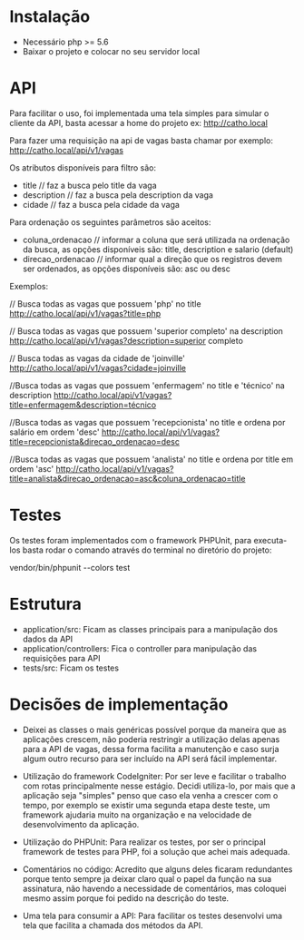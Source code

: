 # Instalação

- Necessário php >= 5.6
- Baixar o projeto e colocar no seu servidor local

# API

Para facilitar o uso, foi implementada uma tela simples para simular o cliente da API, basta acessar a home do projeto ex: http://catho.local

Para fazer uma requisição na api de vagas basta chamar por exemplo: http://catho.local/api/v1/vagas

Os atributos disponíveis para filtro são:
- title // faz a busca pelo title da vaga
- description // faz a busca pela description da vaga
- cidade // faz a busca pela cidade da vaga

Para ordenação os seguintes parâmetros são aceitos:
- coluna_ordenacao // informar a coluna que será utilizada na ordenação da busca, as opções disponíveis são: title, description e salario (default)
- direcao_ordenacao // informar qual a direção que os registros devem ser ordenados, as opções disponíveis são: asc ou desc

Exemplos: 

// Busca todas as vagas que possuem 'php' no title
http://catho.local/api/v1/vagas?title=php

// Busca todas as vagas que possuem 'superior completo' na description
http://catho.local/api/v1/vagas?description=superior completo

// Busca todas as vagas da cidade de 'joinville'
http://catho.local/api/v1/vagas?cidade=joinville

//Busca todas as vagas que possuem 'enfermagem' no title e 'técnico' na description
http://catho.local/api/v1/vagas?title=enfermagem&description=técnico

//Busca todas as vagas que possuem 'recepcionista' no title e ordena por salário em ordem 'desc'
http://catho.local/api/v1/vagas?title=recepcionista&direcao_ordenacao=desc

//Busca todas as vagas que possuem 'analista' no title e ordena por title em ordem 'asc'
http://catho.local/api/v1/vagas?title=analista&direcao_ordenacao=asc&coluna_ordenacao=title

# Testes

Os testes foram implementados com o framework PHPUnit, para executa-los basta rodar o comando através do terminal no diretório do projeto:

vendor/bin/phpunit --colors test

# Estrutura

- application/src: Ficam as classes principais para a manipulação dos dados da API
- application/controllers: Fica o controller para manipulação das requisições para API
- tests/src: Ficam os testes

# Decisões de implementação

- Deixei as classes o mais genéricas possível porque da maneira que as aplicações crescem, não poderia restringir a utilização delas apenas para a API de vagas, dessa forma facilita a manutenção e caso surja algum outro recurso para ser incluído na API será fácil implementar.

- Utilização do framework CodeIgniter: Por ser leve e facilitar o trabalho com rotas principalmente nesse estágio. Decidi utiliza-lo, por mais que a aplicação seja "simples" penso que caso ela venha a crescer com o tempo, por exemplo se existir uma segunda etapa deste teste, um framework ajudaria muito na organização e na velocidade de desenvolvimento da aplicação.

- Utilização do PHPUnit: Para realizar os testes, por ser o principal framework de testes para PHP, foi a solução que achei mais adequada.

- Comentários no código: Acredito que alguns deles ficaram redundantes porque tento sempre ja deixar claro qual o papel da função na sua assinatura, não havendo a necessidade de comentários, mas coloquei mesmo assim porque foi pedido na descrição do teste.

- Uma tela para consumir a API: Para facilitar os testes desenvolvi uma tela que facilita a chamada dos métodos da API.